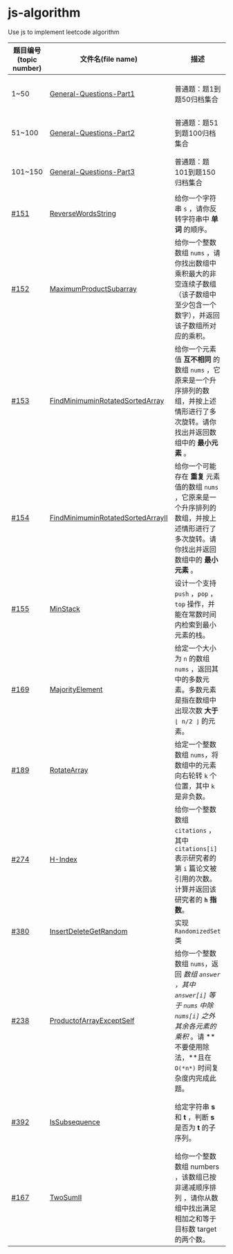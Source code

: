 # js-algorithm

Use js to implement leetcode algorithm

| 题目编号(topic number)                                       | 文件名(file name)                                            | 描述                                                         | description                                                  |
| ------------------------------------------------------------ | ------------------------------------------------------------ | ------------------------------------------------------------ | ------------------------------------------------------------ |
| 1~50                                                         | [General-Questions-Part1](https://github.com/JunLiangWangX/js-algorithm/tree/main/General-Questions-Part1) | 普通题：题1到题50归档集合                                    | GeneralQuestion：Question 1 to Question 50 archive collection |
| 51~100                                                       | [General-Questions-Part2](https://github.com/JunLiangWangX/js-algorithm/tree/main/General-Questions-Part2) | 普通题：题51到题100归档集合                                  | GeneralQuestion：Question 51 to Question 100 archive collection |
| 101~150                                                      | [General-Questions-Part3](https://github.com/JunLiangWangX/js-algorithm/tree/main/General-Questions-Part3) | 普通题：题101到题150归档集合                                 | GeneralQuestion：Question 101 to Question 150 archive collection |
| [#151](https://leetcode.cn/problems/reverse-words-in-a-string/) | [ReverseWordsString](https://github.com/JunLiangWangX/js-algorithm/blob/main/151.ReverseWordsString.js) | 给你一个字符串 `s` ，请你反转字符串中 **单词** 的顺序。      | Given an input string `s`, reverse the order of the **words**. |
| [#152](https://leetcode.cn/problems/maximum-product-subarray/) | [MaximumProductSubarray](https://github.com/JunLiangWangX/js-algorithm/blob/main/152.MaximumProductSubarray.js) | 给你一个整数数组 `nums` ，请你找出数组中乘积最大的非空连续子数组（该子数组中至少包含一个数字），并返回该子数组所对应的乘积。 | Given an integer array `nums`, find a subarray that has the largest product, and return *the product*. |
| [#153](https://leetcode.cn/problems/find-minimum-in-rotated-sorted-array/description/) | [FindMinimuminRotatedSortedArray](https://github.com/JunLiangWangX/js-algorithm/blob/main/153.FindMinimuminRotatedSortedArray.js) | 给你一个元素值 **互不相同** 的数组 `nums` ，它原来是一个升序排列的数组，并按上述情形进行了多次旋转。请你找出并返回数组中的 **最小元素** 。 | Given the sorted rotated array `nums` of **unique** elements, return *the minimum element of this array*. |
| [#154](https://leetcode.cn/problems/find-minimum-in-rotated-sorted-array-ii/description/) | [FindMinimuminRotatedSortedArrayII](https://github.com/JunLiangWangX/js-algorithm/blob/main/154.FindMinimuminRotatedSortedArrayII.js) | 给你一个可能存在 **重复** 元素值的数组 `nums` ，它原来是一个升序排列的数组，并按上述情形进行了多次旋转。请你找出并返回数组中的 **最小元素** 。 | Given the sorted rotated array `nums` that may contain **duplicates**, return *the minimum element of this array*. |
| [#155](https://leetcode.cn/problems/min-stack/description/)  | [MinStack](https://github.com/JunLiangWangX/js-algorithm/blob/main/155.MinStack.js) | 设计一个支持 `push` ，`pop` ，`top` 操作，并能在常数时间内检索到最小元素的栈。 | Design a stack that supports push, pop, top, and retrieving the minimum element in constant time. |
| [#169](https://leetcode.cn/problems/majority-element/description/) | [MajorityElement](https://github.com/JunLiangWangX/js-algorithm/blob/main/169.MajorityElement.js) | 给定一个大小为 `n` 的数组 `nums` ，返回其中的多数元素。多数元素是指在数组中出现次数 **大于** `⌊ n/2 ⌋` 的元素。 | Given an array `nums` of size `n`, return *the majority element*. |
| [#189](https://leetcode.cn/problems/rotate-array/)           | [RotateArray](https://github.com/JunLiangWangX/js-algorithm/blob/main/189.RotateArray.js) | 给定一个整数数组 `nums`，将数组中的元素向右轮转 `k` 个位置，其中 `k` 是非负数。 | Given an integer array nums, rotate the array to the right by k steps, where k is non-negative. |
| [#274](https://leetcode.cn/problems/h-index/description/?envType=study-plan-v2&envId=top-interview-150) | [H-Index](https://github.com/JunLiangWangX/js-algorithm/blob/main/274.H-Index.js) | 给你一个整数数组 `citations` ，其中 `citations[i]` 表示研究者的第 `i` 篇论文被引用的次数。计算并返回该研究者的 **`h` 指数**。 | Given an array of integers `citations` where `citations[i]` is the number of citations a researcher received for their `ith` paper, return *the researcher's h-index*. |
| [#380](https://leetcode.cn/problems/insert-delete-getrandom-o1/description/?envType=study-plan-v2&envId=top-interview-150) | [InsertDeleteGetRandom](https://github.com/JunLiangWangX/js-algorithm/blob/main/380.InsertDeleteGetRandom.js) | 实现`RandomizedSet` 类                                       | Implement the `RandomizedSet` class                          |
| [#238](https://leetcode.cn/problems/product-of-array-except-self/description/?envType=study-plan-v2&envId=top-interview-150) | [ProductofArrayExceptSelf](https://github.com/JunLiangWangX/js-algorithm/blob/main/238.ProductofArrayExceptSelf.js) | 给你一个整数数组 `nums`，返回 *数组 `answer` ，其中 `answer[i]` 等于 `nums` 中除 `nums[i]` 之外其余各元素的乘积* 。请 **不要使用除法，**且在 `O(*n*)` 时间复杂度内完成此题。 | Given an integer array `nums`, return *an array* `answer` *such that* `answer[i]` *is equal to the product of all the elements of* `nums` *except* `nums[i]`.You must write an algorithm that runs in `O(n)` time and without using the division operation. |
| [#392](https://leetcode.cn/problems/is-subsequence/description/?envType=study-plan-v2&envId=top-interview-150) | [IsSubsequence](https://github.com/JunLiangWangX/js-algorithm/blob/main/392.IsSubsequence.js) | 给定字符串 **s** 和 **t** ，判断 **s** 是否为 **t** 的子序列。 | Given two strings `s` and `t`, return `true` *if* `s` *is a **subsequence** of* `t`*, or* `false` *otherwise*. |
| [#167](https://leetcode.cn/problems/two-sum-ii-input-array-is-sorted/description/) | [TwoSumII](https://github.com/JunLiangWangX/js-algorithm/blob/main/167.TwoSumII.js) | 给你一个整数数组 numbers ，该数组已按 非递减顺序排列  ，请你从数组中找出满足相加之和等于目标数 target 的两个数。 | Given a array of integers `numbers` that is already ***sorted in non-decreasing order\***, find two numbers such that they add up to a specific `target` number. |

